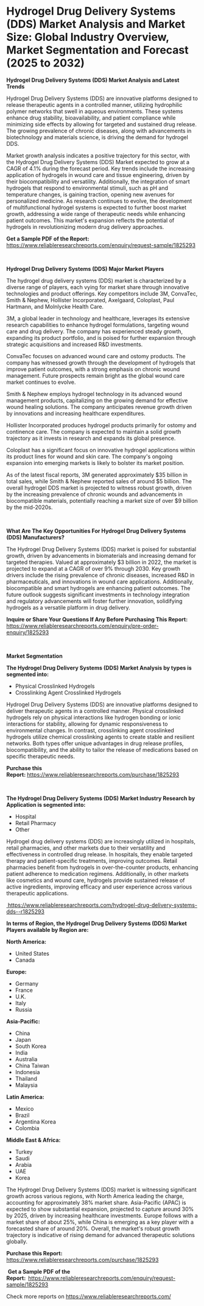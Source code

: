 <p><h1>Hydrogel Drug Delivery Systems (DDS) Market Analysis and Market Size: Global Industry Overview, Market Segmentation and Forecast (2025 to 2032)</h1></p><p><strong>Hydrogel Drug Delivery Systems (DDS) Market Analysis and Latest Trends</strong></p>
<p><p>Hydrogel Drug Delivery Systems (DDS) are innovative platforms designed to release therapeutic agents in a controlled manner, utilizing hydrophilic polymer networks that swell in aqueous environments. These systems enhance drug stability, bioavailability, and patient compliance while minimizing side effects by allowing for targeted and sustained drug release. The growing prevalence of chronic diseases, along with advancements in biotechnology and materials science, is driving the demand for hydrogel DDS. </p><p>Market growth analysis indicates a positive trajectory for this sector, with the Hydrogel Drug Delivery Systems (DDS) Market expected to grow at a CAGR of 4.1% during the forecast period. Key trends include the increasing application of hydrogels in wound care and tissue engineering, driven by their biocompatibility and versatility. Additionally, the integration of smart hydrogels that respond to environmental stimuli, such as pH and temperature changes, is gaining traction, opening new avenues for personalized medicine. As research continues to evolve, the development of multifunctional hydrogel systems is expected to further boost market growth, addressing a wide range of therapeutic needs while enhancing patient outcomes. This market's expansion reflects the potential of hydrogels in revolutionizing modern drug delivery approaches.</p></p>
<p><strong>Get a Sample PDF of the Report:&nbsp;</strong> <a href="https://www.reliableresearchreports.com/enquiry/request-sample/1825293?utm_campaign=2644&utm_medium=2&utm_source=Github&utm_content=ia&utm_term=09032025&utm_id=hydrogel-drug-delivery-systems-dds">https://www.reliableresearchreports.com/enquiry/request-sample/1825293</a></p>
<p>&nbsp;</p>
<p><strong>Hydrogel Drug Delivery Systems (DDS) Major Market Players</strong></p>
<p><p>The hydrogel drug delivery systems (DDS) market is characterized by a diverse range of players, each vying for market share through innovative technologies and product offerings. Key competitors include 3M, ConvaTec, Smith & Nephew, Hollister Incorporated, Axelgaard, Coloplast, Paul Hartmann, and Molnlycke Health Care.</p><p>3M, a global leader in technology and healthcare, leverages its extensive research capabilities to enhance hydrogel formulations, targeting wound care and drug delivery. The company has experienced steady growth, expanding its product portfolio, and is poised for further expansion through strategic acquisitions and increased R&D investments.</p><p>ConvaTec focuses on advanced wound care and ostomy products. The company has witnessed growth through the development of hydrogels that improve patient outcomes, with a strong emphasis on chronic wound management. Future prospects remain bright as the global wound care market continues to evolve.</p><p>Smith & Nephew employs hydrogel technology in its advanced wound management products, capitalizing on the growing demand for effective wound healing solutions. The company anticipates revenue growth driven by innovations and increasing healthcare expenditures.</p><p>Hollister Incorporated produces hydrogel products primarily for ostomy and continence care. The company is expected to maintain a solid growth trajectory as it invests in research and expands its global presence.</p><p>Coloplast has a significant focus on innovative hydrogel applications within its product lines for wound and skin care. The company's ongoing expansion into emerging markets is likely to bolster its market position.</p><p>As of the latest fiscal reports, 3M generated approximately $35 billion in total sales, while Smith & Nephew reported sales of around $5 billion. The overall hydrogel DDS market is projected to witness robust growth, driven by the increasing prevalence of chronic wounds and advancements in biocompatible materials, potentially reaching a market size of over $9 billion by the mid-2020s.</p></p>
<p>&nbsp;</p>
<p><strong>What Are The Key Opportunities For Hydrogel Drug Delivery Systems (DDS) Manufacturers?</strong></p>
<p><p>The Hydrogel Drug Delivery Systems (DDS) market is poised for substantial growth, driven by advancements in biomaterials and increasing demand for targeted therapies. Valued at approximately $3 billion in 2022, the market is projected to expand at a CAGR of over 9% through 2030. Key growth drivers include the rising prevalence of chronic diseases, increased R&D in pharmaceuticals, and innovations in wound care applications. Additionally, biocompatible and smart hydrogels are enhancing patient outcomes. The future outlook suggests significant investments in technology integration and regulatory advancements will foster further innovation, solidifying hydrogels as a versatile platform in drug delivery.</p></p>
<p><strong>Inquire or Share Your Questions If Any Before Purchasing This Report:</strong> <a href="https://www.reliableresearchreports.com/enquiry/pre-order-enquiry/1825293?utm_campaign=2644&utm_medium=2&utm_source=Github&utm_content=ia&utm_term=09032025&utm_id=hydrogel-drug-delivery-systems-dds">https://www.reliableresearchreports.com/enquiry/pre-order-enquiry/1825293</a></p>
<p>&nbsp;</p>
<p><strong>Market Segmentation</strong></p>
<p><strong>The Hydrogel Drug Delivery Systems (DDS) Market Analysis by types is segmented into:</strong></p>
<p><ul><li>Physical Crosslinked Hydrogels</li><li>Crosslinking Agent Crosslinked Hydrogels</li></ul></p>
<p><p>Hydrogel Drug Delivery Systems (DDS) are innovative platforms designed to deliver therapeutic agents in a controlled manner. Physical crosslinked hydrogels rely on physical interactions like hydrogen bonding or ionic interactions for stability, allowing for dynamic responsiveness to environmental changes. In contrast, crosslinking agent crosslinked hydrogels utilize chemical crosslinking agents to create stable and resilient networks. Both types offer unique advantages in drug release profiles, biocompatibility, and the ability to tailor the release of medications based on specific therapeutic needs.</p></p>
<p><strong>Purchase this Report:&nbsp;</strong><a href="https://www.reliableresearchreports.com/purchase/1825293?utm_campaign=2644&utm_medium=2&utm_source=Github&utm_content=ia&utm_term=09032025&utm_id=hydrogel-drug-delivery-systems-dds">https://www.reliableresearchreports.com/purchase/1825293</a></p>
<p>&nbsp;</p>
<p><strong>The Hydrogel Drug Delivery Systems (DDS) Market Industry Research by Application is segmented into:</strong></p>
<p><ul><li>Hospital</li><li>Retail Pharmacy</li><li>Other</li></ul></p>
<p><p>Hydrogel drug delivery systems (DDS) are increasingly utilized in hospitals, retail pharmacies, and other markets due to their versatility and effectiveness in controlled drug release. In hospitals, they enable targeted therapy and patient-specific treatments, improving outcomes. Retail pharmacies benefit from hydrogels in over-the-counter products, enhancing patient adherence to medication regimens. Additionally, in other markets like cosmetics and wound care, hydrogels provide sustained release of active ingredients, improving efficacy and user experience across various therapeutic applications.</p></p>
<p><a href="https://www.reliableresearchreports.com/hydrogel-drug-delivery-systems-dds--r1825293?utm_campaign=2644&utm_medium=2&utm_source=Github&utm_content=ia&utm_term=09032025&utm_id=hydrogel-drug-delivery-systems-dds">&nbsp;https://www.reliableresearchreports.com/hydrogel-drug-delivery-systems-dds--r1825293</a></p>
<p><strong>In terms of Region, the Hydrogel Drug Delivery Systems (DDS) Market Players available by Region are:</strong></p>
<p>
    <p> <strong> North America: </strong>
        <ul>
            <li>United States</li>
            <li>Canada</li>
        </ul>
        </p> 
    <p> <strong> Europe: </strong>
        <ul>
            <li>Germany</li>
            <li>France</li>
            <li>U.K.</li>
            <li>Italy</li>
            <li>Russia</li>
        </ul>
        </p> 
    <p> <strong> Asia-Pacific: </strong>
        <ul>
            <li>China</li>
            <li>Japan</li>
            <li>South Korea</li>
            <li>India</li>
            <li>Australia</li>
            <li>China Taiwan</li>
            <li>Indonesia</li>
            <li>Thailand</li>
            <li>Malaysia</li>
        </ul>
        </p> 
    <p> <strong> Latin America: </strong>
        <ul>
            <li>Mexico</li>
            <li>Brazil</li>
            <li>Argentina Korea</li>
            <li>Colombia</li>
        </ul>
        </p> 
    <p> <strong> Middle East & Africa: </strong>
        <ul>
            <li>Turkey</li>
            <li>Saudi</li>
            <li>Arabia</li>
            <li>UAE</li>
            <li>Korea</li>
        </ul>
    </p>
    </p>
<p><p>The Hydrogel Drug Delivery Systems (DDS) market is witnessing significant growth across various regions, with North America leading the charge, accounting for approximately 38% market share. Asia-Pacific (APAC) is expected to show substantial expansion, projected to capture around 30% by 2025, driven by increasing healthcare investments. Europe follows with a market share of about 25%, while China is emerging as a key player with a forecasted share of around 20%. Overall, the market's robust growth trajectory is indicative of rising demand for advanced therapeutic solutions globally.</p></p>
<p><strong>Purchase this Report: </strong><a href="https://www.reliableresearchreports.com/purchase/1825293?utm_campaign=2644&utm_medium=2&utm_source=Github&utm_content=ia&utm_term=09032025&utm_id=hydrogel-drug-delivery-systems-dds">https://www.reliableresearchreports.com/purchase/1825293</a></p>
<p>&nbsp;<strong>Get a Sample PDF of the Report:&nbsp;&nbsp;</strong><a href="https://www.reliableresearchreports.com/enquiry/request-sample/1825293?utm_campaign=2644&utm_medium=2&utm_source=Github&utm_content=ia&utm_term=09032025&utm_id=hydrogel-drug-delivery-systems-dds">https://www.reliableresearchreports.com/enquiry/request-sample/1825293</a></p>
<p><strong></strong></p>
<p>Check more reports on <a href="https://www.reliableresearchreports.com/?utm_campaign=2644&utm_medium=2&utm_source=Github&utm_content=ia&utm_term=09032025&utm_id=hydrogel-drug-delivery-systems-dds">https://www.reliableresearchreports.com/</a></p>